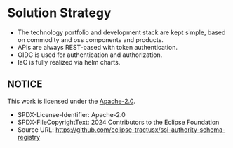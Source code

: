 # Solution Strategy

- The technology portfolio and development stack are kept simple, based on commodity and oss components and products.
- APIs are always REST-based with token authentication.
- OIDC is used for authentication and authorization.
- IaC is fully realized via helm charts.

## NOTICE

This work is licensed under the [Apache-2.0](https://www.apache.org/licenses/LICENSE-2.0).

- SPDX-License-Identifier: Apache-2.0
- SPDX-FileCopyrightText: 2024 Contributors to the Eclipse Foundation
- Source URL: https://github.com/eclipse-tractusx/ssi-authority-schema-registry
